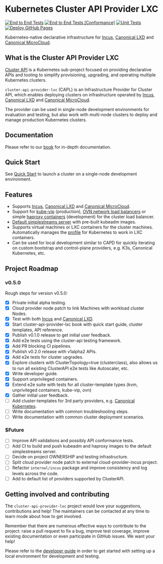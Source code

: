 # Kubernetes Cluster API Provider LXC

[![End to End Tests](https://github.com/neoaggelos/cluster-api-provider-lxc/actions/workflows/test-e2e-full.yml/badge.svg)](https://github.com/neoaggelos/cluster-api-provider-lxc/actions/workflows/test-e2e-full.yml)
[![End to End Tests [Conformance]](https://github.com/neoaggelos/cluster-api-provider-lxc/actions/workflows/test-e2e-conformance.yml/badge.svg)](https://github.com/neoaggelos/cluster-api-provider-lxc/actions/workflows/test-e2e-conformance.yml)
[![Unit Tests](https://github.com/neoaggelos/cluster-api-provider-lxc/actions/workflows/test.yml/badge.svg)](https://github.com/neoaggelos/cluster-api-provider-lxc/actions/workflows/test.yml)
[![Deploy GitHub Pages](https://github.com/neoaggelos/cluster-api-provider-lxc/actions/workflows/docs.yml/badge.svg)](https://github.com/neoaggelos/cluster-api-provider-lxc/actions/workflows/docs.yml)

Kubernetes-native declarative infrastructure for [Incus](https://linuxcontainers.org/incus/introduction/), [Canonical LXD](https://canonical.com/lxd) and [Canonical MicroCloud](https://canonical.com/microcloud).

## What is the Cluster API Provider LXC

[Cluster API](https://cluster-api.sigs.k8s.io) is a Kubernetes sub-project focused on providing declarative APIs and tooling to simplify provisioning, upgrading, and operating multiple Kubernetes clusters.

`cluster-api-provider-lxc` (CAPL) is an Infrastructure Provider for Cluster API, which enables deploying clusters on infrastructure operated by [Incus](https://linuxcontainers.org/incus/introduction/), [Canonical LXD](https://canonical.com/lxd) and [Canonical MicroCloud](https://canonical.com/microcloud).

The provider can be used in single-node development environments for evaluation and testing, but also work with multi-node clusters to deploy and manage production Kubernetes clusters.

## Documentation

Please refer to our [book](https://neoaggelos.github.io/cluster-api-provider-lxc) for in-depth documentation.

## Quick Start

See [Quick Start](https://neoaggelos.github.io/cluster-api-provider-lxc/tutorial/quick-start.html) to launch a cluster on a single-node development environment.

## Features

- Supports [Incus](https://linuxcontainers.org/incus/introduction/), [Canonical LXD](https://canonical.com/lxd) and [Canonical MicroCloud](https://canonical.com/microcloud).
- Support for [kube-vip](https://neoaggelos.github.io/cluster-api-provider-lxc/reference/templates/kube-vip.html) (production), [OVN network load balancers](https://neoaggelos.github.io/cluster-api-provider-lxc/reference/templates/ovn.html) or simple [haproxy containers](https://neoaggelos.github.io/cluster-api-provider-lxc/reference/templates/development.html) (development) for the cluster load balancer.
- [Default simplestreams server](https://neoaggelos.github.io/cluster-api-provider-lxc/reference/default-simplestreams-server.html) with pre-built kubeadm images.
- Supports virtual machines or LXC containers for the cluster machines. Automatically manages the [profile](https://neoaggelos.github.io/cluster-api-provider-lxc/reference/profile/kubeadm.html) for Kubernetes to work in LXC containers.
- Can be used for local development similar to CAPD for quickly iterating on custom bootstrap and control-plane providers, e.g. K3s, Canonical Kubernetes, etc.

## Project Roadmap

### v0.5.0

Rough steps for version v0.5.0:

- [x] Private initial alpha testing.
- [x] Cloud provider node patch to link Machines with workload cluster Nodes.
- [x] Test with both [Incus](https://linuxcontainers.org/incus/introduction/) and [Canonical LXD](https://canonical.com/lxd).
- [x] Start cluster-api-provider-lxc book with quick start guide, cluster templates, API reference.
- [x] Publish v0.1.0 release to get initial user feedback.
- [x] Add e2e tests using the cluster-api testing framework.
- [x] Add PR blocking CI pipelines.
- [x] Publish v0.2.0 release with v1alpha2 APIs.
- [x] Add e2e tests for cluster upgrades.
- [x] Explore clusters with ClusterTopology=true (clusterclass), also allows us to run all existing ClusterAPI e2e tests like Autoscaler, etc.
- [x] Write developer guide.
- [x] Support unprivileged containers.
- [x] Extend e2e suite with tests for all cluster-template types (kvm, unprivileged containers, kube-vip, ovn)
- [x] Gather initial user feedback.
- [ ] Add cluster-templates for 3rd party providers, e.g. [Canonical Kubernetes](https://github.com/canonical/cluster-api-k8s).
- [ ] Write documentation with common troubleshooting steps.
- [ ] Write documentation with common cluster deployment scenarios.

### $Future

- [ ] Improve API validations and possibly API conformance tests.
- [ ] Add CI to build and push kubeadm and haproxy images to the default simplestreams server.
- [ ] Decide on project OWNERSHIP and testing infrastructure.
- [ ] Split cloud provider node patch to external cloud-provider-incus project.
- [ ] Refactor `internal/incus` package and improve consistency and log levels across the code.
- [ ] Add to default list of providers supported by ClusterAPI.

## Getting involved and contributing

The `cluster-api-provider-lxc` project would love your suggestions, contributions and help! The maintainers can be contacted at any time to learn mode about how to get involved.

Remember that there are numerous effective ways to contribute to the project: raise a pull request to fix a bug, improve test coverage, improve existing documentation or even participate in GitHub issues. We want your help!

Please refer to the [developer guide](https://neoaggelos.github.io/cluster-api-provider-lxc/howto/developer-guide.html) in order to get started with setting up a local environment for development and testing.
